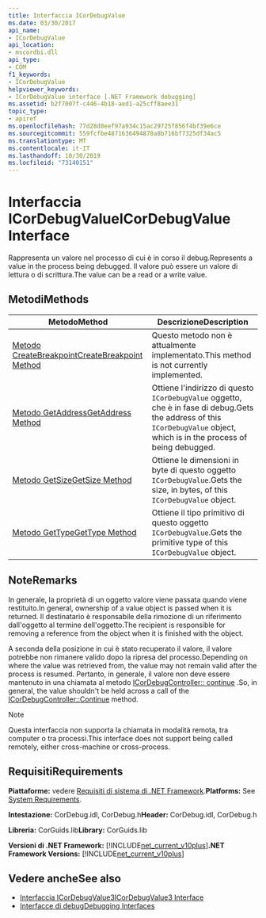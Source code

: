 ```yaml
---
title: Interfaccia ICorDebugValue
ms.date: 03/30/2017
api_name:
- ICorDebugValue
api_location:
- mscordbi.dll
api_type:
- COM
f1_keywords:
- ICorDebugValue
helpviewer_keywords:
- ICorDebugValue interface [.NET Framework debugging]
ms.assetid: b2f7007f-c446-4b18-aed1-a25cff8aee31
topic_type:
- apiref
ms.openlocfilehash: 77d28d8eef97a934c15ac29725f856f4bf39e6ce
ms.sourcegitcommit: 559fcfbe4871636494870a8b716bf7325df34ac5
ms.translationtype: MT
ms.contentlocale: it-IT
ms.lasthandoff: 10/30/2019
ms.locfileid: "73140151"
---
```

# <a name="icordebugvalue-interface"></a><span data-ttu-id="d0b79-102">Interfaccia ICorDebugValue</span><span class="sxs-lookup"><span data-stu-id="d0b79-102">ICorDebugValue Interface</span></span>
<span data-ttu-id="d0b79-103">Rappresenta un valore nel processo di cui è in corso il debug.</span><span class="sxs-lookup"><span data-stu-id="d0b79-103">Represents a value in the process being debugged.</span></span> <span data-ttu-id="d0b79-104">Il valore può essere un valore di lettura o di scrittura.</span><span class="sxs-lookup"><span data-stu-id="d0b79-104">The value can be a read or a write value.</span></span>  
  
## <a name="methods"></a><span data-ttu-id="d0b79-105">Metodi</span><span class="sxs-lookup"><span data-stu-id="d0b79-105">Methods</span></span>  
  
|<span data-ttu-id="d0b79-106">Metodo</span><span class="sxs-lookup"><span data-stu-id="d0b79-106">Method</span></span>|<span data-ttu-id="d0b79-107">Descrizione</span><span class="sxs-lookup"><span data-stu-id="d0b79-107">Description</span></span>|  
|------------|-----------------|  
|[<span data-ttu-id="d0b79-108">Metodo CreateBreakpoint</span><span class="sxs-lookup"><span data-stu-id="d0b79-108">CreateBreakpoint Method</span></span>](../../../../docs/framework/unmanaged-api/debugging/icordebugvalue-createbreakpoint-method.md)|<span data-ttu-id="d0b79-109">Questo metodo non è attualmente implementato.</span><span class="sxs-lookup"><span data-stu-id="d0b79-109">This method is not currently implemented.</span></span>|  
|[<span data-ttu-id="d0b79-110">Metodo GetAddress</span><span class="sxs-lookup"><span data-stu-id="d0b79-110">GetAddress Method</span></span>](../../../../docs/framework/unmanaged-api/debugging/icordebugvalue-getaddress-method.md)|<span data-ttu-id="d0b79-111">Ottiene l'indirizzo di questo `ICorDebugValue` oggetto, che è in fase di debug.</span><span class="sxs-lookup"><span data-stu-id="d0b79-111">Gets the address of this `ICorDebugValue` object, which is in the process of being debugged.</span></span>|  
|[<span data-ttu-id="d0b79-112">Metodo GetSize</span><span class="sxs-lookup"><span data-stu-id="d0b79-112">GetSize Method</span></span>](../../../../docs/framework/unmanaged-api/debugging/icordebugvalue-getsize-method.md)|<span data-ttu-id="d0b79-113">Ottiene le dimensioni in byte di questo oggetto `ICorDebugValue`.</span><span class="sxs-lookup"><span data-stu-id="d0b79-113">Gets the size, in bytes, of this `ICorDebugValue` object.</span></span>|  
|[<span data-ttu-id="d0b79-114">Metodo GetType</span><span class="sxs-lookup"><span data-stu-id="d0b79-114">GetType Method</span></span>](../../../../docs/framework/unmanaged-api/debugging/icordebugvalue-gettype-method.md)|<span data-ttu-id="d0b79-115">Ottiene il tipo primitivo di questo oggetto `ICorDebugValue`.</span><span class="sxs-lookup"><span data-stu-id="d0b79-115">Gets the primitive type of this `ICorDebugValue` object.</span></span>|  
  
## <a name="remarks"></a><span data-ttu-id="d0b79-116">Note</span><span class="sxs-lookup"><span data-stu-id="d0b79-116">Remarks</span></span>  
 <span data-ttu-id="d0b79-117">In generale, la proprietà di un oggetto valore viene passata quando viene restituito.</span><span class="sxs-lookup"><span data-stu-id="d0b79-117">In general, ownership of a value object is passed when it is returned.</span></span> <span data-ttu-id="d0b79-118">Il destinatario è responsabile della rimozione di un riferimento dall'oggetto al termine dell'oggetto.</span><span class="sxs-lookup"><span data-stu-id="d0b79-118">The recipient is responsible for removing a reference from the object when it is finished with the object.</span></span>  
  
 <span data-ttu-id="d0b79-119">A seconda della posizione in cui è stato recuperato il valore, il valore potrebbe non rimanere valido dopo la ripresa del processo.</span><span class="sxs-lookup"><span data-stu-id="d0b79-119">Depending on where the value was retrieved from, the value may not remain valid after the process is resumed.</span></span> <span data-ttu-id="d0b79-120">Pertanto, in generale, il valore non deve essere mantenuto in una chiamata al metodo [ICorDebugController:: continue](../../../../docs/framework/unmanaged-api/debugging/icordebugcontroller-continue-method.md) .</span><span class="sxs-lookup"><span data-stu-id="d0b79-120">So, in general, the value shouldn't be held across a call of the [ICorDebugController::Continue](../../../../docs/framework/unmanaged-api/debugging/icordebugcontroller-continue-method.md) method.</span></span>  
  
> [!NOTE]
> <span data-ttu-id="d0b79-121">Questa interfaccia non supporta la chiamata in modalità remota, tra computer o tra processi.</span><span class="sxs-lookup"><span data-stu-id="d0b79-121">This interface does not support being called remotely, either cross-machine or cross-process.</span></span>  
  
## <a name="requirements"></a><span data-ttu-id="d0b79-122">Requisiti</span><span class="sxs-lookup"><span data-stu-id="d0b79-122">Requirements</span></span>  
 <span data-ttu-id="d0b79-123">**Piattaforme:** vedere [Requisiti di sistema di .NET Framework](../../../../docs/framework/get-started/system-requirements.md).</span><span class="sxs-lookup"><span data-stu-id="d0b79-123">**Platforms:** See [System Requirements](../../../../docs/framework/get-started/system-requirements.md).</span></span>  
  
 <span data-ttu-id="d0b79-124">**Intestazione:** CorDebug.idl, CorDebug.h</span><span class="sxs-lookup"><span data-stu-id="d0b79-124">**Header:** CorDebug.idl, CorDebug.h</span></span>  
  
 <span data-ttu-id="d0b79-125">**Libreria:** CorGuids.lib</span><span class="sxs-lookup"><span data-stu-id="d0b79-125">**Library:** CorGuids.lib</span></span>  
  
 <span data-ttu-id="d0b79-126">**Versioni di .NET Framework:** [!INCLUDE[net_current_v10plus](../../../../includes/net-current-v10plus-md.md)]</span><span class="sxs-lookup"><span data-stu-id="d0b79-126">**.NET Framework Versions:** [!INCLUDE[net_current_v10plus](../../../../includes/net-current-v10plus-md.md)]</span></span>  
  
## <a name="see-also"></a><span data-ttu-id="d0b79-127">Vedere anche</span><span class="sxs-lookup"><span data-stu-id="d0b79-127">See also</span></span>

- [<span data-ttu-id="d0b79-128">Interfaccia ICorDebugValue3</span><span class="sxs-lookup"><span data-stu-id="d0b79-128">ICorDebugValue3 Interface</span></span>](../../../../docs/framework/unmanaged-api/debugging/icordebugvalue3-interface.md)
- [<span data-ttu-id="d0b79-129">Interfacce di debug</span><span class="sxs-lookup"><span data-stu-id="d0b79-129">Debugging Interfaces</span></span>](../../../../docs/framework/unmanaged-api/debugging/debugging-interfaces.md)
